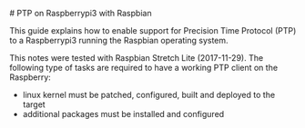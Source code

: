 # PTP on Raspberrypi3 with Raspbian

This guide explains how to enable support for Precision Time Protocol (PTP) to
a Raspberrypi3 running the Raspbian operating system.

This notes were tested with Raspbian Stretch Lite (2017-11-29). The following
type of tasks are required to have a working PTP client on the Raspberry:

* linux kernel must be patched, configured, built and deployed to the target
* additional packages must be installed and configured
